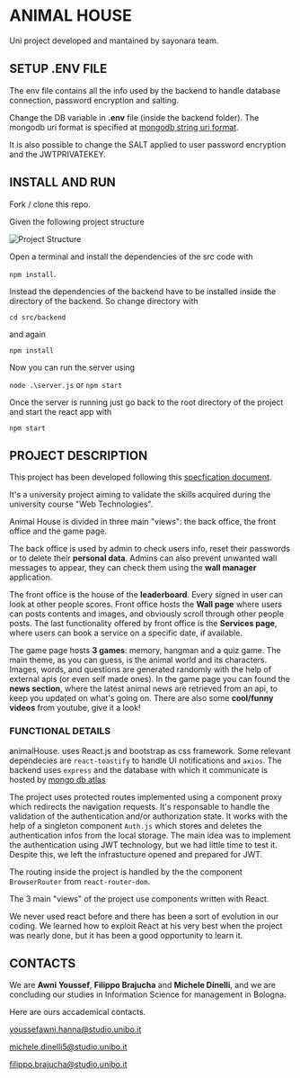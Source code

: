 # ANIMAL HOUSE  

Uni project developed and mantained by sayonara team.

## SETUP .ENV FILE

The env file contains all the info used by the backend to handle database connection, password encryption and salting.

Change the DB variable in **.env** file (inside the backend folder). The mongodb uri format is specified at [mongodb string uri format](https://www.mongodb.com/docs/manual/reference/connection-string/).

It is also possible to change the SALT applied to user password encryption and the JWTPRIVATEKEY.

## INSTALL AND RUN

Fork / clone this repo.

Given the following project structure

![Project Structure](https://github.com/micheledinelli/AnimalHouse/blob/main/src/assets/project-structure.png)

Open a terminal and install the dependencies of the src code with

`npm install`.

Instead the dependencies of the backend have to be installed inside the directory of the backend. So change directory with 

`cd src/backend` 

and again 

`npm install`

Now you can run the server using

`node .\server.js` or `npm start`

Once the server is running just go back to the root directory of the project and start the react app with

`npm start`

## PROJECT DESCRIPTION

This project has been developed following this [specfication document](https://virtuale.unibo.it/pluginfile.php/1209586/mod_resource/content/0/ProgettoAnimalHouse-a.a.2122.pdf).

It's a university project aiming to validate the skills acquired during the university course "Web Technologies".

Animal House is divided in three main "views": the back office, the front office and the game page.

The back office is used by admin to check users info, reset their passwords or to delete their **personal data**. Admins can also prevent unwanted wall messages to appear, they can check them using the **wall manager** application.

The front office is the house of the **leaderboard**. Every signed in user can look at other people scores.  Front office hosts the **Wall page** where users can posts contents and images, and obviously scroll through other people posts. The last functionality offered by front office is the **Services page**, where users can book a service on a specific date, if available.

The game page hosts **3 games**: memory, hangman and a quiz game.
The main theme, as you can guess, is the animal world and its characters. Images, words, and questions are generated randomly with the help of external apis (or even self made ones). In the game page you can found the **news section**, where the latest animal news are retrieved from an api, to keep you updated on what's going on. There are also some **cool/funny videos** from youtube, give it a look!

### FUNCTIONAL DETAILS

animalHouse. uses React.js and bootstrap as css framework.
Some relevant dependecies are `react-toastify` to handle UI notifications and `axios`.
The backend uses `express` and the database with which it communicate is hosted by [mongo db atlas](https://cloud.mongodb.com/)


The project uses protected routes implemented using a component proxy which redirects the navigation requests. It's responsable to handle the validation of the authentication and/or authorization state. It works with the help of a singleton component `Auth.js` which stores and deletes the authentication infos from the local storage. The main idea was to implement the authentication using JWT technology, but we had little time to test it. Despite this, we left the infrastucture opened and prepared for JWT.

The routing inside the project is handled by the the component `BrowserRouter` from `react-router-dom`.

The 3 main "views" of the project use components written with React.

We never used react before and there has been a sort of evolution in our coding. We learned how to exploit React at his very best when the project was nearly done, but it has been a good opportunity to learn it.

## CONTACTS

We are **Awni Youssef**, **Filippo Brajucha** and **Michele Dinelli**, and we are concluding our studies in Information Science for management in Bologna.

Here are ours accademical contacts.

<youssefawni.hanna@studio.unibo.it>

<michele.dinelli5@studio.unibo.it>

<filippo.brajucha@studio.unibo.it>




